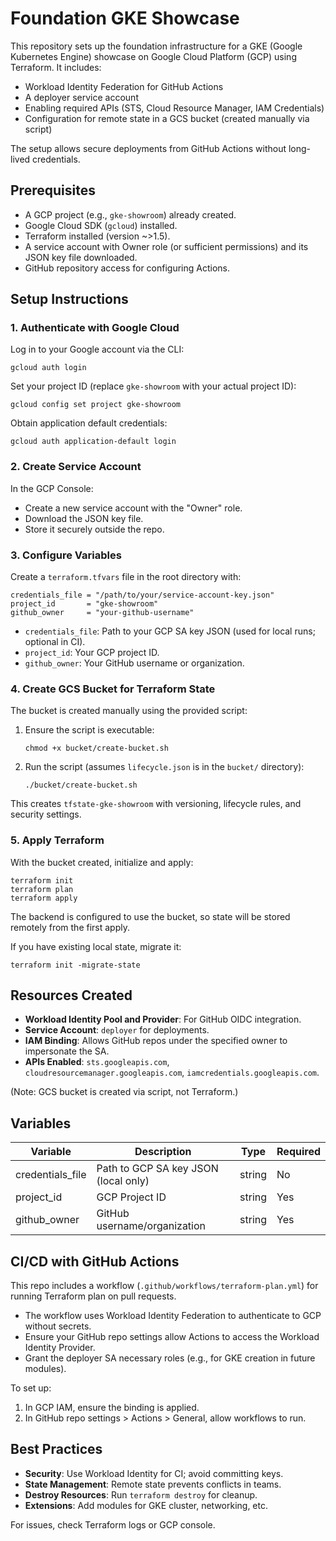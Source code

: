 # Foundation GKE Showcase

This repository sets up the foundation infrastructure for a GKE (Google Kubernetes Engine) showcase on Google Cloud Platform (GCP) using Terraform. It includes:

- Workload Identity Federation for GitHub Actions
- A deployer service account
- Enabling required APIs (STS, Cloud Resource Manager, IAM Credentials)
- Configuration for remote state in a GCS bucket (created manually via script)

The setup allows secure deployments from GitHub Actions without long-lived credentials.

## Prerequisites

- A GCP project (e.g., `gke-showroom`) already created.
- Google Cloud SDK (`gcloud`) installed.
- Terraform installed (version ~>1.5).
- A service account with Owner role (or sufficient permissions) and its JSON key file downloaded.
- GitHub repository access for configuring Actions.

## Setup Instructions

### 1. Authenticate with Google Cloud

Log in to your Google account via the CLI:

```
gcloud auth login
```

Set your project ID (replace `gke-showroom` with your actual project ID):

```
gcloud config set project gke-showroom
```

Obtain application default credentials:

```
gcloud auth application-default login
```

### 2. Create Service Account

In the GCP Console:
- Create a new service account with the "Owner" role.
- Download the JSON key file.
- Store it securely outside the repo.

### 3. Configure Variables

Create a `terraform.tfvars` file in the root directory with:

```
credentials_file = "/path/to/your/service-account-key.json"
project_id       = "gke-showroom"
github_owner     = "your-github-username"
```

- `credentials_file`: Path to your GCP SA key JSON (used for local runs; optional in CI).
- `project_id`: Your GCP project ID.
- `github_owner`: Your GitHub username or organization.

### 4. Create GCS Bucket for Terraform State

The bucket is created manually using the provided script:

1. Ensure the script is executable:

   ```
   chmod +x bucket/create-bucket.sh
   ```

2. Run the script (assumes `lifecycle.json` is in the `bucket/` directory):

   ```
   ./bucket/create-bucket.sh
   ```

This creates `tfstate-gke-showroom` with versioning, lifecycle rules, and security settings.

### 5. Apply Terraform

With the bucket created, initialize and apply:

```
terraform init
terraform plan
terraform apply
```

The backend is configured to use the bucket, so state will be stored remotely from the first apply.

If you have existing local state, migrate it:

```
terraform init -migrate-state
```

## Resources Created

- **Workload Identity Pool and Provider**: For GitHub OIDC integration.
- **Service Account**: `deployer` for deployments.
- **IAM Binding**: Allows GitHub repos under the specified owner to impersonate the SA.
- **APIs Enabled**: `sts.googleapis.com`, `cloudresourcemanager.googleapis.com`, `iamcredentials.googleapis.com`.

(Note: GCS bucket is created via script, not Terraform.)

## Variables

| Variable          | Description                          | Type   | Required |
|-------------------|--------------------------------------|--------|----------|
| credentials_file | Path to GCP SA key JSON (local only) | string | No       |
| project_id       | GCP Project ID                       | string | Yes      |
| github_owner     | GitHub username/organization         | string | Yes      |

## CI/CD with GitHub Actions

This repo includes a workflow (`.github/workflows/terraform-plan.yml`) for running Terraform plan on pull requests.

- The workflow uses Workload Identity Federation to authenticate to GCP without secrets.
- Ensure your GitHub repo settings allow Actions to access the Workload Identity Provider.
- Grant the deployer SA necessary roles (e.g., for GKE creation in future modules).

To set up:

1. In GCP IAM, ensure the binding is applied.
2. In GitHub repo settings > Actions > General, allow workflows to run.

## Best Practices

- **Security**: Use Workload Identity for CI; avoid committing keys.
- **State Management**: Remote state prevents conflicts in teams.
- **Destroy Resources**: Run `terraform destroy` for cleanup.
- **Extensions**: Add modules for GKE cluster, networking, etc.

For issues, check Terraform logs or GCP console.